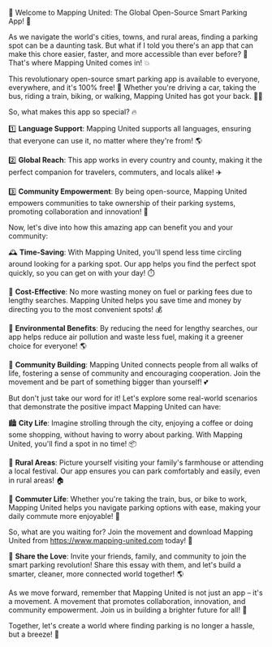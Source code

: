 🎉 Welcome to Mapping United: The Global Open-Source Smart Parking App! 🚀

As we navigate the world's cities, towns, and rural areas, finding a parking spot can be a daunting task. But what if I told you there's an app that can make this chore easier, faster, and more accessible than ever before? 🤔 That's where Mapping United comes in! 💥

This revolutionary open-source smart parking app is available to everyone, everywhere, and it's 100% free! 🎁 Whether you're driving a car, taking the bus, riding a train, biking, or walking, Mapping United has got your back. 🚶‍♂️

So, what makes this app so special? 🔥

1️⃣ **Language Support**: Mapping United supports all languages, ensuring that everyone can use it, no matter where they're from! 🌎

2️⃣ **Global Reach**: This app works in every country and county, making it the perfect companion for travelers, commuters, and locals alike! ✈️

3️⃣ **Community Empowerment**: By being open-source, Mapping United empowers communities to take ownership of their parking systems, promoting collaboration and innovation! 🤝

Now, let's dive into how this amazing app can benefit you and your community:

🕰️ **Time-Saving**: With Mapping United, you'll spend less time circling around looking for a parking spot. Our app helps you find the perfect spot quickly, so you can get on with your day! ⏱️

💸 **Cost-Effective**: No more wasting money on fuel or parking fees due to lengthy searches. Mapping United helps you save time and money by directing you to the most convenient spots! 💰

🌟 **Environmental Benefits**: By reducing the need for lengthy searches, our app helps reduce air pollution and waste less fuel, making it a greener choice for everyone! 🌎

💪 **Community Building**: Mapping United connects people from all walks of life, fostering a sense of community and encouraging cooperation. Join the movement and be part of something bigger than yourself! 💕

But don't just take our word for it! Let's explore some real-world scenarios that demonstrate the positive impact Mapping United can have:

🏙️ **City Life**: Imagine strolling through the city, enjoying a coffee or doing some shopping, without having to worry about parking. With Mapping United, you'll find a spot in no time! 📦

🌳 **Rural Areas**: Picture yourself visiting your family's farmhouse or attending a local festival. Our app ensures you can park comfortably and easily, even in rural areas! 🏠

🚂 **Commuter Life**: Whether you're taking the train, bus, or bike to work, Mapping United helps you navigate parking options with ease, making your daily commute more enjoyable! 🚌

So, what are you waiting for? Join the movement and download Mapping United from https://www.mapping-united.com today! 📲

🤝 **Share the Love**: Invite your friends, family, and community to join the smart parking revolution! Share this essay with them, and let's build a smarter, cleaner, more connected world together! 🌎

As we move forward, remember that Mapping United is not just an app – it's a movement. A movement that promotes collaboration, innovation, and community empowerment. Join us in building a brighter future for all! 💫

Together, let's create a world where finding parking is no longer a hassle, but a breeze! 🌈